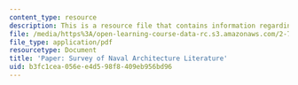 ```yaml
---
content_type: resource
description: This is a resource file that contains information regarding survey paper.
file: /media/https%3A/open-learning-course-data-rc.s3.amazonaws.com/2-700-principles-of-naval-architecture-fall-2014/b3fc1cea056ee4d598f8409eb956bd96_MIT2_700F14_survey_paper.pdf
file_type: application/pdf
resourcetype: Document
title: 'Paper: Survey of Naval Architecture Literature'
uid: b3fc1cea-056e-e4d5-98f8-409eb956bd96
---
```

